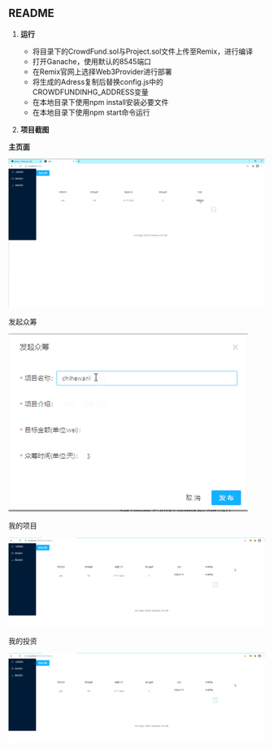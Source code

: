 ## README

1. **运行**
   - 将目录下的CrowdFund.sol与Project.sol文件上传至Remix，进行编译
   - 打开Ganache，使用默认的8545端口
   - 在Remix官网上选择Web3Provider进行部署
   - 将生成的Adress复制后替换config.js中的CROWDFUNDINHG_ADDRESS变量
   - 在本地目录下使用npm install安装必要文件
   - 在本地目录下使用npm start命令运行

2. **项目截图**

**主页面**

<img src='./assets/0.png'>

发起众筹

<img src='./assets/1.png'>

我的项目

<img src='./assets/2.png'>

我的投资

<img src='./assets/2.png'>
